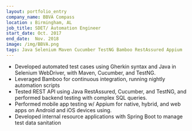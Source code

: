 ```yaml
---
layout: portfolio_entry
company_name: BBVA Compass
location : Birmingham, AL
job_title: SDET/ Automation Engineer
start_date: Oct. 2017
end_date:  Nov. 2018
image: /img/BBVA.png
tags: Java Selenium Maven Cucumber TestNG Bamboo RestAssured Appium
---
```


- Developed automated test cases using Gherkin syntax and Java in 
Selenium WebDriver, with Maven, Cucumber, and TestNG. 
- Leveraged Bamboo for continuous integration, running nightly automation 
scripts 
- Tested REST API using Java RestAssured, Cucumber, and TestNG, and 
performed backend testing with complex SQL queries. 
- Performed mobile app testing w/ Appium for native, hybrid, and web 
apps on Android and iOS devices using. 
- Developed internal resource applications with Spring Boot to 
manage test data sanitation
